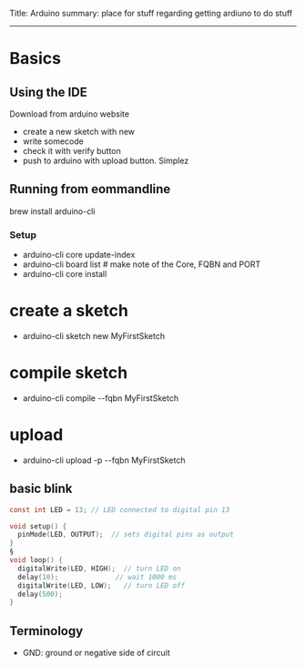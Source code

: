Title: Arduino
summary: place for stuff regarding getting ardiuno to do stuff
- - - 

# Basics

## Using the IDE

Download from arduino website
- create a new sketch with new
- write somecode 
- check it with verify button
- push to arduino with upload button. Simplez

## Running from eommandline

brew install arduino-cli

### Setup
- arduino-cli core update-index
- arduino-cli board list # make note of the Core, FQBN and PORT
- arduino-cli core install <core>
# create a sketch
- arduino-cli sketch new MyFirstSketch
# compile sketch
- arduino-cli compile --fqbn <FQBN> MyFirstSketch
# upload
- arduino-cli upload -p <PORT> --fqbn <FQBN> MyFirstSketch


## basic blink

```c
const int LED = 13; // LED connected to digital pin 13

void setup() {
  pinMode(LED, OUTPUT);  // sets digital pins as output
}
§
void loop() {
  digitalWrite(LED, HIGH);  // turn LED on
  delay(10);              // wait 1000 ms
  digitalWrite(LED, LOW);   // turn LED off
  delay(500);
}
```

## Terminology

- GND: ground or negative side of circuit
